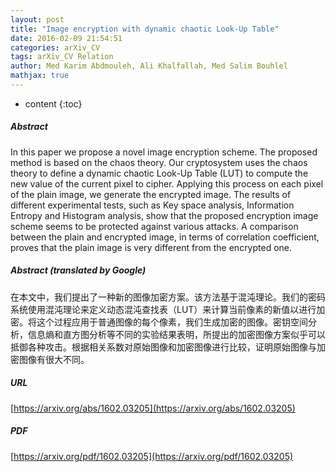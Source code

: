 ```yaml
---
layout: post
title: "Image encryption with dynamic chaotic Look-Up Table"
date: 2016-02-09 21:54:51
categories: arXiv_CV
tags: arXiv_CV Relation
author: Med Karim Abdmouleh, Ali Khalfallah, Med Salim Bouhlel
mathjax: true
---
```


* content
{:toc}

##### Abstract
In this paper we propose a novel image encryption scheme. The proposed method is based on the chaos theory. Our cryptosystem uses the chaos theory to define a dynamic chaotic Look-Up Table (LUT) to compute the new value of the current pixel to cipher. Applying this process on each pixel of the plain image, we generate the encrypted image. The results of different experimental tests, such as Key space analysis, Information Entropy and Histogram analysis, show that the proposed encryption image scheme seems to be protected against various attacks. A comparison between the plain and encrypted image, in terms of correlation coefficient, proves that the plain image is very different from the encrypted one.

##### Abstract (translated by Google)
在本文中，我们提出了一种新的图像加密方案。该方法基于混沌理论。我们的密码系统使用混沌理论来定义动态混沌查找表（LUT）来计算当前像素的新值以进行加密。将这个过程应用于普通图像的每个像素，我们生成加密的图像。密钥空间分析，信息熵和直方图分析等不同的实验结果表明，所提出的加密图像方案似乎可以抵御各种攻击。根据相关系数对原始图像和加密图像进行比较，证明原始图像与加密图像有很大不同。

##### URL
[https://arxiv.org/abs/1602.03205](https://arxiv.org/abs/1602.03205)

##### PDF
[https://arxiv.org/pdf/1602.03205](https://arxiv.org/pdf/1602.03205)

